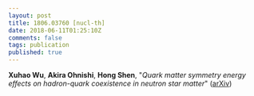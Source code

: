 ```yaml
---
layout: post
title: 1806.03760 [nucl-th]
date: 2018-06-11T01:25:10Z
comments: false
tags: publication
published: true
---
```


<b>Xuhao Wu</b>, <b>Akira Ohnishi</b>, <b>Hong Shen</b>, "<i>Quark matter symmetry energy effects on hadron-quark coexistence in  neutron star matter</i>" ([arXiv](http://arxiv.org/abs/1806.03760v1))
